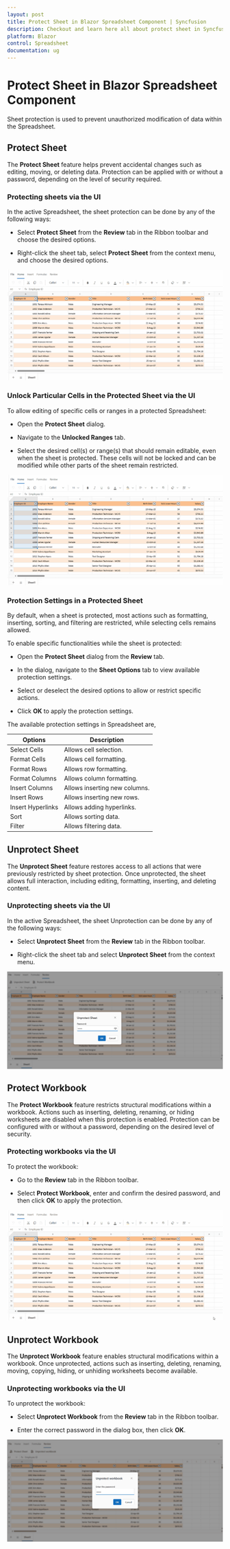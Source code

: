 ```yaml
---
layout: post
title: Protect Sheet in Blazor Spreadsheet Component | Syncfusion
description: Checkout and learn here all about protect sheet in Syncfusion Blazor Spreadsheet component and more | Syncfusion.
platform: Blazor
control: Spreadsheet
documentation: ug
---
```


# Protect Sheet in Blazor Spreadsheet Component

Sheet protection is used to prevent unauthorized modification of data within the Spreadsheet.

## Protect Sheet

The **Protect Sheet** feature helps prevent accidental changes such as editing, moving, or deleting data. Protection can be applied with or without a password, depending on the level of security required.

### Protecting sheets via the UI

In the active Spreadsheet, the sheet protection can be done by any of the following ways:

* Select **Protect Sheet** from the **Review** tab in the Ribbon toolbar and choose the desired options.

* Right-click the sheet tab, select **Protect Sheet** from the context menu, and choose the desired options.

![UI showing protected sheet dialog](./images/protect-sheet.gif)

### Unlock Particular Cells in the Protected Sheet via the UI

To allow editing of specific cells or ranges in a protected Spreadsheet:

* Open the **Protect Sheet** dialog.

* Navigate to the **Unlocked Ranges** tab.

* Select the desired cell(s) or range(s) that should remain editable, even when the sheet is protected. These cells will not be locked and can be modified while other parts of the sheet remain restricted.

![UI showing unlocked ranges in protected sheet](./images/unlocked-range.gif)

### Protection Settings in a Protected Sheet

By default, when a sheet is protected, most actions such as formatting, inserting, sorting, and filtering are restricted, while selecting cells remains allowed.

To enable specific functionalities while the sheet is protected:

* Open the **Protect Sheet** dialog from the **Review** tab.

* In the dialog, navigate to the **Sheet Options** tab to view available protection settings.

* Select or deselect the desired options to allow or restrict specific actions.

* Click **OK** to apply the protection settings.

The available protection settings in Spreadsheet are,

| Options | Description |
|------------------------|---------|
| Select Cells | Allows cell selection. |
| Format Cells | Allows cell formatting. |
| Format Rows | Allows row formatting. |
| Format Columns | Allows column formatting. |
| Insert Columns | Allows inserting new columns. |
| Insert Rows | Allows inserting new rows. |
| Insert Hyperlinks | Allows adding hyperlinks. |
| Sort | Allows sorting data. |
| Filter | Allows filtering data. |

## Unprotect Sheet

The **Unprotect Sheet** feature restores access to all actions that were previously restricted by sheet protection. Once unprotected, the sheet allows full interaction, including editing, formatting, inserting, and deleting content.

### Unprotecting sheets via the UI

In the active Spreadsheet, the sheet Unprotection can be done by any of the following ways:

* Select **Unprotect Sheet** from the **Review** tab in the Ribbon toolbar.

* Right-click the sheet tab and select **Unprotect Sheet** from the context menu.

![UI showing unprotected sheet dialog](./images/unprotect-sheet.png)

## Protect Workbook

The **Protect Workbook** feature restricts structural modifications within a workbook. Actions such as inserting, deleting, renaming, or hiding worksheets are disabled when this protection is enabled. Protection can be configured with or without a password, depending on the desired level of security.

### Protecting workbooks via the UI

To protect the workbook:

* Go to the **Review** tab in the Ribbon toolbar.

* Select **Protect Workbook**, enter and confirm the desired password, and then click **OK** to apply the protection.

![UI showing protected workbook dialog](./images/protect-workbook.gif)

## Unprotect Workbook

The **Unprotect Workbook** feature enables structural modifications within a workbook. Once unprotected, actions such as inserting, deleting, renaming, moving, copying, hiding, or unhiding worksheets become available.

### Unprotecting workbooks via the UI

To unprotect the workbook:

* Select **Unprotect Workbook** from the **Review** tab in the Ribbon toolbar.

* Enter the correct password in the dialog box, then click **OK**.

![UI showing unprotected workbook dialog](./images/unprotect-workbook.png)